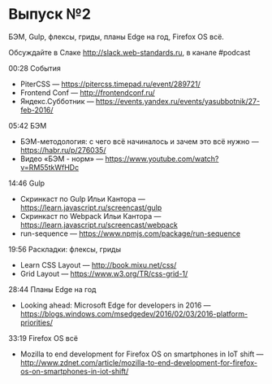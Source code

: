 # Выпуск №2

БЭМ, Gulp, флексы, гриды, планы Edge на год, Firefox OS всё.

Обсуждайте в Слаке http://slack.web-standards.ru, в канале #​podcast

00:28 События

- PiterCSS — https://pitercss.timepad.ru/event/289721/
- Frontend Conf — http://frontendconf.ru/
- Яндекс.Субботник — https://events.yandex.ru/events/yasubbotnik/27-feb-2016/

05:42 БЭМ

- БЭМ-методология: с чего всё начиналось и зачем это всё нужно — https://habr.ru/p/276035/
- Видео «БЭМ - норм» — https://www.youtube.com/watch?v=RM55tkWfHDc

14:46 Gulp

- Скринкаст по Gulp Ильи Кантора — https://learn.javascript.ru/screencast/gulp
- Скринкаст по Webpack Ильи Кантора — https://learn.javascript.ru/screencast/webpack
- run-sequence — https://www.npmjs.com/package/run-sequence

19:56 Раскладки: флексы, гриды

- Learn CSS Layout — http://book.mixu.net/css/
- Grid Layout — https://www.w3.org/TR/css-grid-1/

28:44 Планы Edge на год

- Looking ahead: Microsoft Edge for developers in 2016 — https://blogs.windows.com/msedgedev/2016/02/03/2016-platform-priorities/

33:19 Firefox OS всё

- Mozilla to end development for Firefox OS on smartphones in IoT shift — http://www.zdnet.com/article/mozilla-to-end-development-for-firefox-os-on-smartphones-in-iot-shift/
